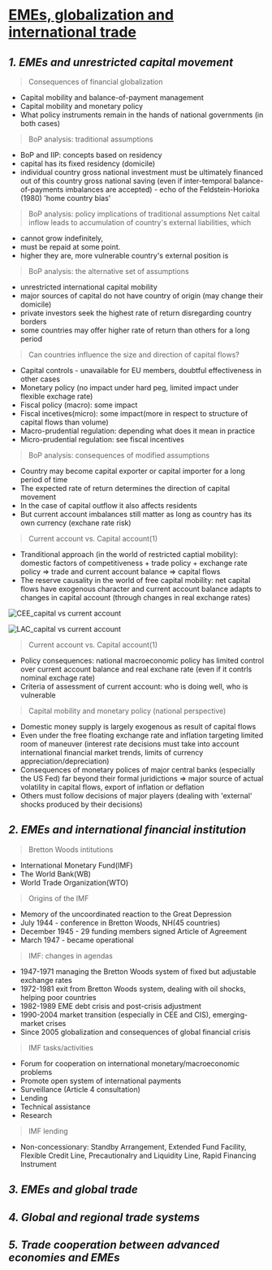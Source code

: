 # [EMEs, globalization and international trade](https://github.com/jinniryu/Economics-of-Transition-and-Emerging-Markets/blob/main/README.md#economics-of-transition-and-emerging-markets)
## ***1. EMEs and unrestricted capital movement***
> Consequences of financial globalization
  - Capital mobility and balance-of-payment management
  - Capital mobility and monetary policy
  - What policy instruments remain in the hands of national governments (in both cases)

> BoP analysis: traditional assumptions
  - BoP and IIP: concepts based on residency
  - capital has its fixed residency (domicile)
  - individual country gross national investment must be ultimately financed out of this country gross national saving (even if inter-temporal balance-of-payments imbalances are accepted) - echo of the Feldstein-Horioka (1980) 'home country bias'

> BoP analysis: policy implications of traditional assumptions
  Net caital inflow leads to accumulation of country's external liabilities, which
  - cannot grow indefinitely,
  - must be repaid at some point.
  - higher they are, more vulnerable country's external position is

> BoP analysis: the alternative set of assumptions
  - unrestricted international capital mobility
  - major sources of capital do not have country of origin (may change their domicile)
  - private investors seek the highest rate of return disregarding country borders
  - some countries may offer higher rate of return than others for a long period

> Can countries influence the size and direction of capital flows?
  - Capital controls - unavailable for EU members, doubtful effectiveness in other cases
  - Monetary policy (no impact under hard peg, limited impact under flexible exchage rate)
  - Fiscal policy (macro): some impact
  - Fiscal incetives(micro): some impact(more in respect to structure of capital flows than volume)
  - Macro-prudential regulation: depending what does it mean in practice
  - Micro-prudential regulation: see fiscal incentives

> BoP analysis: consequences of modified assumptions
  - Country may become capital exporter or capital importer for a long period of time
  - The expected rate of return determines the direction of capital movement
  - In the case of capital outflow it also affects residents
  - But current account imbalances still matter as long as country has its own currency (exchane rate risk)

> Current account vs. Capital account(1)
  - Tranditional approach (in the world of restricted captial mobility): domestic factors of competitiveness + trade policy + exchange rate policy => trade and current account balance => capital flows
  - The reserve causality in the world of free capital mobility: net capital flows have exogenous character and current account balance adapts to changes in capital account (through changes in real exchange rates)

  ![CEE_capital vs  current account](https://user-images.githubusercontent.com/88122687/148036545-20203ffa-a5ba-40af-b27d-0a376fc42cf6.png)

  ![LAC_capital vs  current account](https://user-images.githubusercontent.com/88122687/148036874-2386058e-bde4-4129-89fc-c597169ffbdf.png)

> Current account vs. Capital account(1)
  - Policy consequences: national macroeconomic policy has limited control over current account balance and real exchane rate (even if it contrls nominal exchage rate)
  - Criteria of assessment of current account: who is doing well, who is vulnerable

> Capital mobility and monetary policy (national perspective)
  - Domestic money supply is largely exogenous as result of capital flows
  - Even under the free floating exchange rate and inflation targeting limited room of maneuver (interest rate decisions must take into account international financial market trends, limits of currency appreciation/depreciation)
  - Consequences of monetary polices of major central banks (especially the US Fed) far beyond their formal juridictions => major source of actual volatility in capital flows, export of inflation or deflation
  - Others must follow decisions of major players (dealing with 'external' shocks produced by their decisions)

## ***2. EMEs and international financial institution***
> Bretton Woods intitutions
  - International Monetary Fund(IMF)
  - The World Bank(WB)
  - World Trade Organization(WTO)

> Origins of the IMF
  - Memory of the uncoordinated reaction to the Great Depression
  - July 1944 - conference in Bretton Woods, NH(45 countries)
  - December 1945 - 29 funding members signed Article of Agreement
  - March 1947 - became operational

> IMF: changes in agendas
  - 1947-1971 managing the Bretton Woods system of fixed but adjustable exchange rates
  - 1972-1981 exit from Bretton Woods system, dealing with oil shocks, helping poor countries
  - 1982-1989 EME debt crisis and post-crisis adjustment
  - 1990-2004 market transition (especially in CEE and CIS), emerging-market crises
  - Since 2005 globalization and consequences of global financial crisis

> IMF tasks/activities
  - Forum for cooperation on international monetary/macroeconomic problems
  - Promote open system of international payments
  - Surveillance (Article 4 consultation)
  - Lending
  - Technical assistance
  - Research

> IMF lending
  - Non-concessionary: Standby Arrangement, Extended Fund Facility, Flexible Credit Line, Precautionalry and Liquidity Line, Rapid Financing Instrument
## ***3. EMEs and global trade***
## ***4. Global and regional trade systems***
## ***5. Trade cooperation between advanced economies and EMEs***
